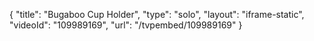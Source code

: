 {
    "title": "Bugaboo Cup Holder",
    "type": "solo",
    "layout": "iframe-static",
    "videoId": "109989169",
    "url": "\/tvpembed\/109989169"
}